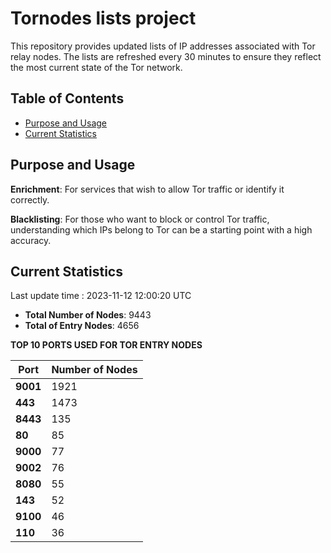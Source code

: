 # Tornodes lists project

This repository provides updated lists of IP addresses associated with Tor relay nodes. The lists are refreshed every 30 minutes to ensure they reflect the most current state of the Tor network.

## Table of Contents

- [Purpose and Usage](#purpose-and-usage)
- [Current Statistics](#current-statistics)


## Purpose and Usage

**Enrichment**: For services that wish to allow Tor traffic or identify it correctly.

**Blacklisting**: For those who want to block or control Tor traffic, understanding which IPs belong to Tor can be a starting point with a high accuracy.

## Current Statistics

Last update time : 2023-11-12 12:00:20 UTC

- **Total Number of Nodes**: 9443
- **Total of Entry Nodes**: 4656

**TOP 10 PORTS USED FOR TOR ENTRY NODES**

| **Port** | **Number of Nodes** |
|------|-----------------|
| **9001**   | 1921  |
| **443**   | 1473  |
| **8443**   | 135  |
| **80**   | 85  |
| **9000**   | 77  |
| **9002**   | 76  |
| **8080**   | 55  |
| **143**   | 52  |
| **9100**   | 46  |
| **110**   | 36  |

